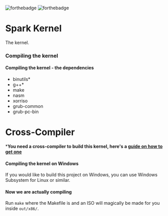 ![forthebadge](https://forthebadge.com/images/badges/built-with-love.svg) ![forthebadge](https://forthebadge.com/images/badges/made-with-c-plus-plus.svg)

# Spark Kernel
The kernel.
### Compiling the kernel
#### Compiling the kernel - the dependencies
* binutils*
* g++*
* make
* nasm
* xorriso
* grub-common
* grub-pc-bin
# Cross-Compiler
***You need a cross-compiler to build this kernel, here's a [guide on how to get one](https://wiki.osdev.org/GCC_Cross-Compiler)**


#### Compiling the kernel on Windows
If you would like to build this project on Windows, you can use Windows Subsystem for Linux or similar.


#### Now we are actually compiling
Run `make` where the Makefile is and an ISO will magically be made for you inside `out/x86/`.

